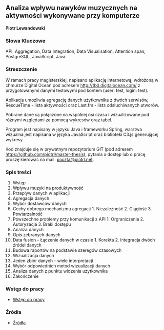## Analiza wpływu nawyków muzycznych na aktywności wykonywane przy komputerze

#### Piotr Lewandowski

### Słowa Kluczowe
API, Aggregation, Data Integration, Data Visualisation, Attention span, PostgreSQL, JavaScript, Java

### Streszczenie
W ramach pracy magisterskiej, napisano aplikację internetową, wdrożoną w chmurze Digital Ocean pod adresem http://tbd.digitalocean.com/ z przygotowanymi danymi testowymi pod kontem (user: test, login: test). 

Aplikacja umożliwia agregację danych użytkownika z dwóch serwisów, RescueTime - lista aktywności oraz Last.fm - lista odsłuchiwanych utworów.

Pobrane dane są połączone na wspólnej osi czasu i wizualizowane pod różnymi względami za pomocą wykresów oraz tabel.  

Program jest napisany w języku Java i frameworku Spring, warstwa wizualna jest napisana w języka JavaScript oraz biblioteki C3.js generującej wykresy.

Kod znajduje się w prywatnym repozytorium GIT (pod adresem https://github.com/piotrl/master-thesis), pytania o dostęp lub o pracę proszę kierować na mail: poczta@piotrl.net. 

### Spis treści
1. Wstęp
  1. Wpływu muzyki na produktywność
  2. Przepływ danych w aplikacji
2. Agregacja danych
  1. Wybór dostawców danych
  2. Cechy dobrego mechanizmu agregacji
    1. Niezależność
    2. Ciągłość
    3. Powtarzalność
  3. Powszechne problemy przy komunikacji z API
    1. Orgraniczenia
    2. Autoryzacja
    3. Braki dostępu    
3. Analiza danych
  1. Opis zebranych danych
  2. Data fusion - Łączenie danych w czasie
    1. Korekta
    2. Integracja dwóch źródeł danych
  2. Budowa raportów na podstawie szeregów czasowych
4. Wizualizacja danych
  1. Jeden zbiór danych - wiele interpretacji
  2. Wybór odpowiednich metod wizualizacji danych
  3. Analiza danych z punktu widzenia użytkownika
5. Zakończenie

### Wstęp do pracy
- [Wstęp do pracy](docs/01_PREFACE.md)

### Źródła
- [Źródła](docs/00_RESOURCES.md)
